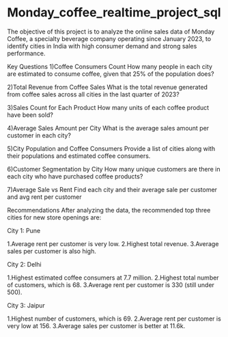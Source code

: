 # Monday_coffee_realtime_project_sql
The objective of this project is to analyze the online sales data of Monday Coffee, a specialty beverage company operating since January 2023, to identify cities in India with high consumer demand and strong sales performance. 

Key Questions
1)Coffee Consumers Count
How many people in each city are estimated to consume coffee, given that 25% of the population does?

2)Total Revenue from Coffee Sales
What is the total revenue generated from coffee sales across all cities in the last quarter of 2023?

3)Sales Count for Each Product
How many units of each coffee product have been sold?

4)Average Sales Amount per City
What is the average sales amount per customer in each city?

5)City Population and Coffee Consumers
Provide a list of cities along with their populations and estimated coffee consumers.

6)Customer Segmentation by City
How many unique customers are there in each city who have purchased coffee products?

7)Average Sale vs Rent
Find each city and their average sale per customer and avg rent per customer

Recommendations
After analyzing the data, the recommended top three cities for new store openings are:

City 1: Pune

1.Average rent per customer is very low.
2.Highest total revenue.
3.Average sales per customer is also high.

City 2: Delhi

1.Highest estimated coffee consumers at 7.7 million.
2.Highest total number of customers, which is 68.
3.Average rent per customer is 330 (still under 500).

City 3: Jaipur

1.Highest number of customers, which is 69.
2.Average rent per customer is very low at 156.
3.Average sales per customer is better at 11.6k.
